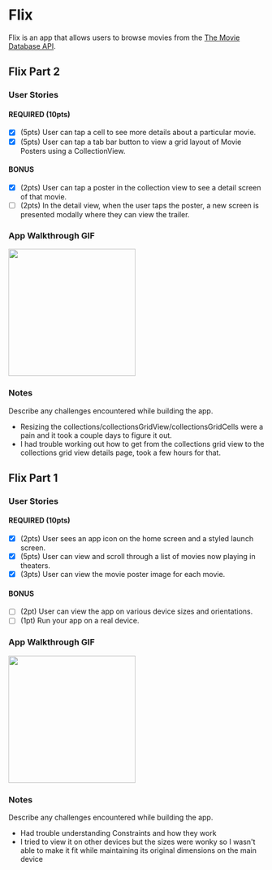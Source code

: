 # Flix

Flix is an app that allows users to browse movies from the [The Movie Database API](http://docs.themoviedb.apiary.io/#).

## Flix Part 2

### User Stories

#### REQUIRED (10pts)
- [x] (5pts) User can tap a cell to see more details about a particular movie.
- [x] (5pts) User can tap a tab bar button to view a grid layout of Movie Posters using a CollectionView.

#### BONUS
- [x] (2pts) User can tap a poster in the collection view to see a detail screen of that movie.
- [ ] (2pts) In the detail view, when the user taps the poster, a new screen is presented modally where they can view the trailer.

### App Walkthrough GIF

<img src="flixster-week2" width=250><br>

### Notes
Describe any challenges encountered while building the app.

- Resizing the collections/collectionsGridView/collectionsGridCells were a pain and it took a couple days to figure it out.
- I had trouble working out how to get from the collections grid view to the collections grid view details page, took a few hours for that.


## Flix Part 1

### User Stories

#### REQUIRED (10pts)
- [x] (2pts) User sees an app icon on the home screen and a styled launch screen.
- [x] (5pts) User can view and scroll through a list of movies now playing in theaters.
- [x] (3pts) User can view the movie poster image for each movie.

#### BONUS
- [ ] (2pt) User can view the app on various device sizes and orientations.
- [ ] (1pt) Run your app on a real device.

### App Walkthrough GIF

<img src="flixster-retake.gif" width=250><br>

### Notes
Describe any challenges encountered while building the app.

- Had trouble understanding Constraints and how they work
- I tried to view it on other devices but the sizes were wonky so I wasn't able to make it fit while maintaining its original dimensions on the main device
